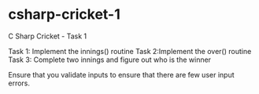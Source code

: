 # csharp-cricket-1
C Sharp Cricket - Task 1

Task 1: Implement the innings() routine
Task 2:Implement the over() routine
Task 3: Complete two innings and figure out who is the winner

Ensure that you validate inputs to ensure that there are few
user input errors.
